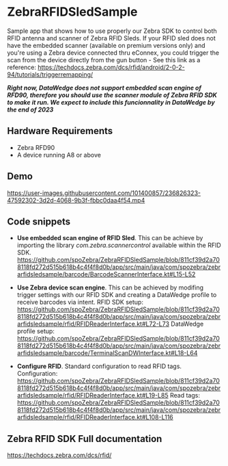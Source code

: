 # ZebraRFIDSledSample
Sample app that shows how to use properly our Zebra SDK to control both RFID antenna and scanner of Zebra RFID Sleds.
If your RFID sled does not have the embedded scanner (available on premium versions only) and you're using a Zebra device connected thru eConnex, you could trigger the scan from the device directly from the gun button - See this link as a reference: https://techdocs.zebra.com/dcs/rfid/android/2-0-2-94/tutorials/triggerremapping/

***Right now, DataWedge does not support embedded scan engine of RFD90, therefore you should use the scanner module of Zebra RFID SDK to make it run. We expect to include this funcionnality in DataWedge by the end of 2023***

## Hardware Requirements
- Zebra RFD90
- A device running A8 or above

## Demo

https://user-images.githubusercontent.com/101400857/236826323-47592302-3d2d-4068-9b3f-fbbc0daa4f54.mp4

## Code snippets

- **Use embedded scan engine of RFID Sled**. 
This can be achieve by importing the library *com.zebra.scannercontrol* available within the RFID SDK.
https://github.com/spoZebra/ZebraRFIDSledSample/blob/811cf39d2a708118fd272d515b618b4c4f4f8d0b/app/src/main/java/com/spozebra/zebrarfidsledsample/barcode/BarcodeScannerInterface.kt#L15-L52

- **Use Zebra device scan engine**. This can be achieved by modifing trigger settings with our RFID SDK and creating a DataWedge profile to receive barcodes via intent.
RFID SDK setup: https://github.com/spoZebra/ZebraRFIDSledSample/blob/811cf39d2a708118fd272d515b618b4c4f4f8d0b/app/src/main/java/com/spozebra/zebrarfidsledsample/rfid/RFIDReaderInterface.kt#L72-L73
DataWedge profile setup: https://github.com/spoZebra/ZebraRFIDSledSample/blob/811cf39d2a708118fd272d515b618b4c4f4f8d0b/app/src/main/java/com/spozebra/zebrarfidsledsample/barcode/TerminalScanDWInterface.kt#L18-L64

- **Configure RFID**. Standard configuration to read RFID tags.
Configuration: https://github.com/spoZebra/ZebraRFIDSledSample/blob/811cf39d2a708118fd272d515b618b4c4f4f8d0b/app/src/main/java/com/spozebra/zebrarfidsledsample/rfid/RFIDReaderInterface.kt#L19-L85
Read tags: https://github.com/spoZebra/ZebraRFIDSledSample/blob/811cf39d2a708118fd272d515b618b4c4f4f8d0b/app/src/main/java/com/spozebra/zebrarfidsledsample/rfid/RFIDReaderInterface.kt#L108-L116

## Zebra RFID SDK Full documentation
https://techdocs.zebra.com/dcs/rfid/

